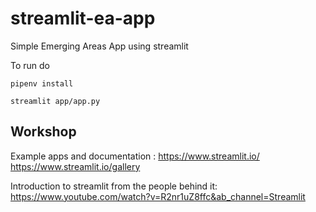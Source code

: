 # streamlit-ea-app
Simple Emerging Areas App using streamlit

To run do 

```pipenv install```

```streamlit app/app.py```


## Workshop

Example apps and documentation :
https://www.streamlit.io/
https://www.streamlit.io/gallery


Introduction to streamlit from the people behind it: https://www.youtube.com/watch?v=R2nr1uZ8ffc&ab_channel=Streamlit
